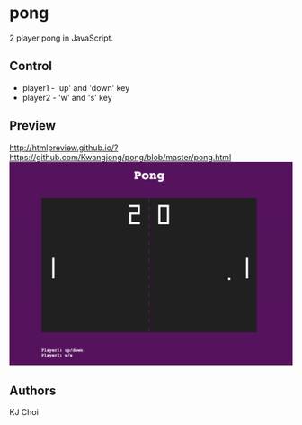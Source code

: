 # pong
2 player pong in JavaScript.

## Control
- player1 - 'up' and 'down' key
- player2 - 'w' and 's' key

## Preview
http://htmlpreview.github.io/?https://github.com/Kwangjong/pong/blob/master/pong.html
![alt text](pong.png)


## Authors
KJ Choi
